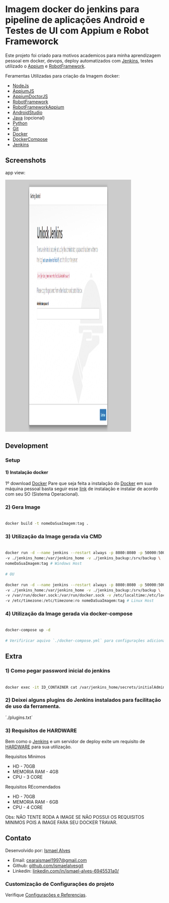 # Imagem docker do jenkins para pipeline de aplicações Android e Testes de UI com Appium e Robot Frameworck
Este projeto foi criado para motivos academicos para minha aprendizagem pessoal
em docker, devops, deploy automatizados com [Jenkins](https://www.jenkins.io/), 
testes utilizado o [Appium](https://appium.io/) e [RobotFramework](https://robotframework.org/).

Feramentas Utilizadas para criação da Imagem docker:
* [NodeJs](https://nodejs.org/en/)
* [AppiumJS](https://www.npmjs.com/package/appium)
* [AppiumDoctorJS](https://www.npmjs.com/package/appium-doctor)
* [RobotFramework](https://robotframework.org/)
* [RobotFrameworkAppium](https://github.com/serhatbolsu/robotframework-appiumlibrary)
* [AndroidStudio](https://developer.android.com/studio?hl=pt-br)
* [Java](https://www.java.com/pt-BR/download/ie_manual.jsp?locale=pt_BR) (opcional)
* [Python](https://www.python.org/)
* [Git](https://git-scm.com/)
* [Docker](https://www.docker.com/)
* [DockerCompose](https://docs.docker.com/compose/)
* [Jenkins](https://www.jenkins.io/)

## Screenshots
app view:

<img src="https://raw.githubusercontent.com/ismaelalvesgit/docker-jenkins-android/master/app.png" width="400" height="800">

## Development

### Setup

#### 1) Instalação docker
1º download [Docker](https://www.docker.com/)
Pare que seja feita a instalação do [Docker](https://www.docker.com/) em sua máquina pessoal
basta seguir esse [link](https://docs.docker.com/engine/install/) de instalação e instalar de 
acordo com seu SO (Sistema Operacional).

### 2) Gera Image
```sh

docker build -t nomeDaSuaImagem:tag .

```

### 3) Utilização da Image gerada via CMD
```sh

docker run -d --name jenkins --restart always -p 8080:8080 -p 50000:50000 \ 
-v ./jenkins_home:/var/jenkins_home -v ./jenkins_backup:/srv/backup \
nomeDaSuaImagem:tag # Windows Host 

# OU

docker run -d --name jenkins --restart always -p 8080:8080 -p 50000:50000 \ 
-v ./jenkins_home:/var/jenkins_home -v ./jenkins_backup:/srv/backup \
-v /var/run/docker.sock:/var/run/docker.sock -v /etc/localtime:/etc/localtime:ro \
-v /etc/timezone:/etc/timezone:ro nomeDaSuaImagem:tag # Linux Host

```

### 4) Utilização da Image gerada via docker-compose
```sh

docker-compose up -d

# Verifiricar aquivo `./docker-compose.yml` para configurações adicionais
```

## Extra
### 1) Como pegar password inicial do jenkins
```sh

docker exec -it ID_CONTAINER cat /var/jenkins_home/secrets/initialAdminPassword 

```

### 2) Deixei alguns plugins do Jenkins instalados para facilitação de uso da ferramenta.
´./plugins.txt´

### 3) Requisitos de HARDWARE
Bem como o [Jenkins](https://www.jenkins.io/) e um servidor de deploy exite um requisito de [HARDWARE](https://tecnoblog.net/311761/o-que-e-hardware/)
para sua utilização.

Requisitos Minimos
* HD - 70GB
* MEMORIA RAM - 4GB
* CPU - 3 CORE

Requisitos REcomendados
* HD - 70GB
* MEMORIA RAM - 6GB
* CPU - 4 CORE

Obs: NÃO TENTE RODA A IMAGE SE NÃO POSSUI OS REQUISITOS MINIMOS POIS A IMAGE FARA SEU DOCKER TRAVAR.


## Contato

Desenvolvido por: [Ismael Alves](https://github.com/ismaelalvesgit)

* Email: [cearaismael1997@gmail.com](mailto:cearaismael1997@gmail.com) 
* Github: [github.com/ismaelalvesgit](https://github.com/ismaelalvesgit)
* Linkedin: [linkedin.com/in/ismael-alves-6945531a0/](https://www.linkedin.com/in/ismael-alves-6945531a0/)

### Customização de Configurações do projeto
Verifique [Configurações e Referencias](https://www.jenkins.io/doc/book/).